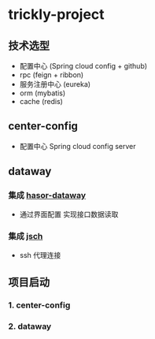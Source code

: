 # trickly-project

## 技术选型

- 配置中心 (Spring cloud config + github)
- rpc (feign + ribbon)
- 服务注册中心 (eureka)
- orm (mybatis)
- cache (redis)

## center-config 
 - 配置中心 Spring cloud config server


## dataway
 ### 集成 [hasor-dataway](https://github.com/zycgit/hasor)
 - 通过界面配置 实现接口数据读取
 
 ### 集成 [jsch](http://www.jcraft.com/jsch/) 
 - ssh 代理连接
 
 ## 项目启动
  ### 1. center-config
  ### 2. dataway

